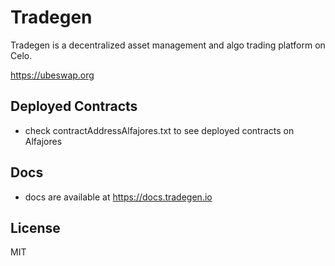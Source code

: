 # Tradegen

Tradegen is a decentralized asset management and algo trading platform on Celo.

https://ubeswap.org

## Deployed Contracts

- check contractAddressAlfajores.txt to see deployed contracts on Alfajores

## Docs

- docs are available at https://docs.tradegen.io

## License

MIT